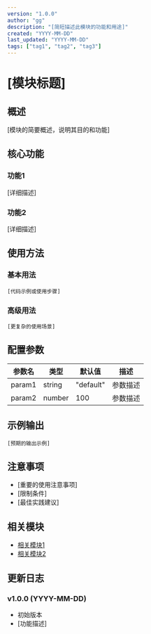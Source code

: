 ```yaml
---
version: "1.0.0"
author: "gg"
description: "[简短描述此模块的功能和用途]"
created: "YYYY-MM-DD"
last_updated: "YYYY-MM-DD"
tags: ["tag1", "tag2", "tag3"]
---
```


# [模块标题]

## 概述

[模块的简要概述，说明其目的和功能]

## 核心功能

### 功能1
[详细描述]

### 功能2
[详细描述]

## 使用方法

### 基本用法
```
[代码示例或使用步骤]
```

### 高级用法
```
[更复杂的使用场景]
```

## 配置参数

| 参数名 | 类型 | 默认值 | 描述 |
|--------|------|--------|------|
| param1 | string | "default" | 参数描述 |
| param2 | number | 100 | 参数描述 |

## 示例输出

```
[预期的输出示例]
```

## 注意事项

- [重要的使用注意事项]
- [限制条件]
- [最佳实践建议]

## 相关模块

- [相关模块1](../path/to/module1.md)
- [相关模块2](../path/to/module2.md)

## 更新日志

### v1.0.0 (YYYY-MM-DD)
- 初始版本
- [功能描述]